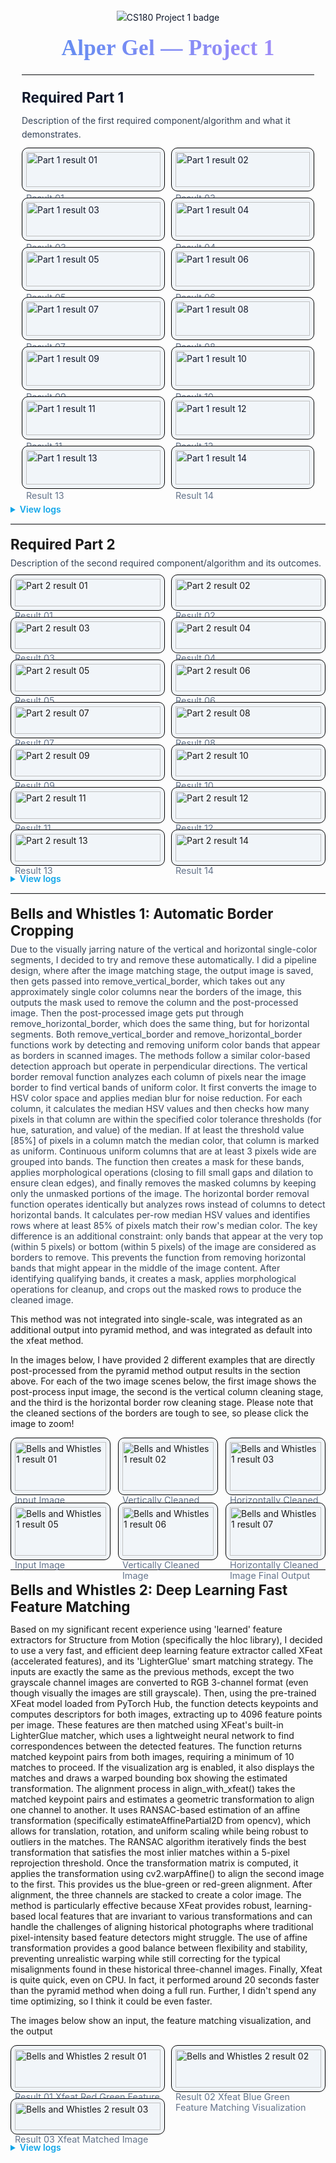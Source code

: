 <link href="https://fonts.googleapis.com/css2?family=Inter:wght@300;400;600;800&family=Playfair+Display:wght@600;700&display=swap" rel="stylesheet">

<div style="max-width: 1100px; margin: 0 auto; padding: 12px 18px; font-family: 'Inter', -apple-system, BlinkMacSystemFont, 'Segoe UI', Roboto, 'Helvetica Neue', Arial, 'Noto Sans', 'Apple Color Emoji', 'Segoe UI Emoji', 'Segoe UI Symbol'; color: #0f172a; line-height: 1.6;">
<style>
/* Gallery appearance: rounded black frame; non-white inner background; images stay square */
figure { background: #f1f5f9; padding: 6px; border: 1px solid #000; border-radius: 10px; }
figure img { border-radius: 0 !important; border: none !important; box-shadow: none !important; display: block; }
/* Lightbox: subtle 1px border, no shadow */
#img-lightbox-img { border-radius: 0 !important; border: 1px solid #000 !important; box-shadow: none !important; }
</style>
<p align="center" style="margin: 0 0 10px;">
  <img src="https://img.shields.io/badge/CS180-Project%201-5B8DEF?style=for-the-badge" alt="CS180 Project 1 badge">
</p>

<h2 align="center" style="font-family: 'Playfair Display', serif; font-size: 2.2rem; margin: 0.2rem 0 0.4rem; letter-spacing: 0.3px; background: linear-gradient(90deg, #5B8DEF, #A78BFA); -webkit-background-clip: text; background-clip: text; -webkit-text-fill-color: transparent; color: transparent;">Alper Gel — Project 1</h2>

<hr style="border: none; border-top: 1px solid #e5e7eb; margin: 12px 0 16px;">

<h3 id="required-part-1" style="font-size: 1.4rem; margin: 18px 0 8px;">Required Part 1</h3>
<p style="margin: 0 0 10px; color: #334155;">Description of the first required component/algorithm and what it demonstrates.</p>

<div style="display: grid; grid-template-columns: repeat(2, 1fr); grid-template-rows: repeat(7, auto); gap: 10px; margin: 8px 0 12px;">
  <figure style="margin: 0;">
    <img src="assets/part1/cathedral/aligned_out.jpg" alt="Part 1 result 01" style="width: 100%; height: auto; border-radius: 10px; border: 1px solid #e5e7eb;">
    <figcaption style="font-size: 0.9rem; color: #64748b; margin-top: 6px;">Result 01</figcaption>
  </figure>
  <figure style="margin: 0;">
    <img src="assets/part1/church/aligned_out.jpg" alt="Part 1 result 02" style="width: 100%; height: auto; border-radius: 10px; border: 1px solid #e5e7eb;">
    <figcaption style="font-size: 0.9rem; color: #64748b; margin-top: 6px;">Result 02</figcaption>
  </figure>
  <figure style="margin: 0;">
    <img src="assets/part1/emir/aligned_out.jpg" alt="Part 1 result 03" style="width: 100%; height: auto; border-radius: 10px; border: 1px solid #e5e7eb;">
    <figcaption style="font-size: 0.9rem; color: #64748b; margin-top: 6px;">Result 03</figcaption>
  </figure>
  <figure style="margin: 0;">
    <img src="assets/part1/harvesters/aligned_out.jpg" alt="Part 1 result 04" style="width: 100%; height: auto; border-radius: 10px; border: 1px solid #e5e7eb;">
    <figcaption style="font-size: 0.9rem; color: #64748b; margin-top: 6px;">Result 04</figcaption>
  </figure>
  <figure style="margin: 0;">
    <img src="assets/part1/icon/aligned_out.jpg" alt="Part 1 result 05" style="width: 100%; height: auto; border-radius: 10px; border: 1px solid #e5e7eb;">
    <figcaption style="font-size: 0.9rem; color: #64748b; margin-top: 6px;">Result 05</figcaption>
  </figure>
  <figure style="margin: 0;">
    <img src="assets/part1/italil/aligned_out.jpg" alt="Part 1 result 06" style="width: 100%; height: auto; border-radius: 10px; border: 1px solid #e5e7eb;">
    <figcaption style="font-size: 0.9rem; color: #64748b; margin-top: 6px;">Result 06</figcaption>
  </figure>
  <figure style="margin: 0;">
    <img src="assets/part1/lastochikino/aligned_out.jpg" alt="Part 1 result 07" style="width: 100%; height: auto; border-radius: 10px; border: 1px solid #e5e7eb;">
    <figcaption style="font-size: 0.9rem; color: #64748b; margin-top: 6px;">Result 07</figcaption>
  </figure>
  <figure style="margin: 0;">
    <img src="assets/part1/lugano/aligned_out.jpg" alt="Part 1 result 08" style="width: 100%; height: auto; border-radius: 10px; border: 1px solid #e5e7eb;">
    <figcaption style="font-size: 0.9rem; color: #64748b; margin-top: 6px;">Result 08</figcaption>
  </figure>
  <figure style="margin: 0;">
    <img src="assets/part1/melons/aligned_out.jpg" alt="Part 1 result 09" style="width: 100%; height: auto; border-radius: 10px; border: 1px solid #e5e7eb;">
    <figcaption style="font-size: 0.9rem; color: #64748b; margin-top: 6px;">Result 09</figcaption>
  </figure>
  <figure style="margin: 0;">
    <img src="assets/part1/monastery/aligned_out.jpg" alt="Part 1 result 10" style="width: 100%; height: auto; border-radius: 10px; border: 1px solid #e5e7eb;">
    <figcaption style="font-size: 0.9rem; color: #64748b; margin-top: 6px;">Result 10</figcaption>
  </figure>
  <figure style="margin: 0;">
    <img src="assets/part1/self_portrait/aligned_out.jpg" alt="Part 1 result 11" style="width: 100%; height: auto; border-radius: 10px; border: 1px solid #e5e7eb;">
    <figcaption style="font-size: 0.9rem; color: #64748b; margin-top: 6px;">Result 11</figcaption>
  </figure>
  <figure style="margin: 0;">
    <img src="assets/part1/siren/aligned_out.jpg" alt="Part 1 result 12" style="width: 100%; height: auto; border-radius: 10px; border: 1px solid #e5e7eb;">
    <figcaption style="font-size: 0.9rem; color: #64748b; margin-top: 6px;">Result 12</figcaption>
  </figure>
  <figure style="margin: 0;">
    <img src="assets/part1/three_generations/aligned_out.jpg" alt="Part 1 result 13" style="width: 100%; height: auto; border-radius: 10px; border: 1px solid #e5e7eb;">
    <figcaption style="font-size: 0.9rem; color: #64748b; margin-top: 6px;">Result 13</figcaption>
  </figure>
  <figure style="margin: 0;">
    <img src="assets/part1/tobolsk/aligned_out.jpg" alt="Part 1 result 14" style="width: 100%; height: auto; border-radius: 10px; border: 1px solid #e5e7eb;">
    <figcaption style="font-size: 0.9rem; color: #64748b; margin-top: 6px;">Result 14</figcaption>
  </figure>
</div>

  <!-- Image Lightbox Overlay -->
  <div id="img-lightbox" style="display: none; position: fixed; inset: 0; background: rgba(15,23,42,0.75); z-index: 9999; align-items: center; justify-content: center; padding: 24px;">
    <div role="dialog" aria-modal="true" aria-label="Image preview" style="max-width: min(90vw, 1100px); max-height: 90vh; position: relative;">
      <button type="button" id="img-lightbox-close" aria-label="Close image" style="position: absolute; top: -10px; right: -10px; background: #0f172a; color: #fff; border: none; border-radius: 999px; width: 36px; height: 36px; cursor: pointer; font-size: 20px; line-height: 36px; text-align: center;">×</button>
      <img id="img-lightbox-img" src="" alt="Preview" style="max-width: 100%; max-height: 90vh; border-radius: 0; border: 2px solid #000; box-shadow: 0 12px 30px rgba(0,0,0,0.35);">
      <div id="img-lightbox-caption" style="color: #e2e8f0; margin-top: 8px; text-align: center; font-size: 0.95rem;"></div>
    </div>
  </div>

  <script>
  (function () {
    var overlay = document.getElementById('img-lightbox');
    if (!overlay) return;
    var imgEl = document.getElementById('img-lightbox-img');
    var captionEl = document.getElementById('img-lightbox-caption');
    var closeBtn = document.getElementById('img-lightbox-close');

    // Indicate interactivity on all images except the lightbox image itself
    var thumbs = document.querySelectorAll('img:not(#img-lightbox-img)');
    for (var i = 0; i < thumbs.length; i++) {
      thumbs[i].style.cursor = 'zoom-in';
      thumbs[i].setAttribute('title', 'Click to enlarge');
      // Ensure square corners; border handled by figure frame
      thumbs[i].style.borderRadius = '0';
      thumbs[i].style.border = 'none';
    }

    function openLightbox(src, alt, caption) {
      imgEl.src = src;
      imgEl.alt = alt || 'Image preview';
      captionEl.textContent = caption || alt || '';
      overlay.style.display = 'flex';
      if (document && document.body) {
        document.body.style.overflow = 'hidden';
      }
    }

    function closeLightbox() {
      overlay.style.display = 'none';
      imgEl.src = '';
      if (document && document.body) {
        document.body.style.overflow = '';
      }
    }

    document.addEventListener('click', function (e) {
      var target = e.target || e.srcElement;
      var img = target && target.closest ? target.closest('img:not(#img-lightbox-img)') : null;
      if (img && !overlay.contains(img)) {
        var figure = img.closest ? img.closest('figure') : null;
        var capEl = figure ? figure.querySelector('figcaption') : null;
        var caption = capEl ? capEl.textContent : '';
        e.preventDefault();
        openLightbox(img.getAttribute('src'), img.getAttribute('alt') || '', caption);
      }
    }, false);

    overlay.addEventListener('click', function (e) {
      if (e.target === overlay) {
        closeLightbox();
      }
    });

    closeBtn.addEventListener('click', function () { closeLightbox(); });

    document.addEventListener('keydown', function (e) {
      if (e.key === 'Escape' || e.keyCode === 27) {
        if (overlay.style.display === 'flex') {
          closeLightbox();
        }
      }
    });
  })();
  </script>

</div>

<details>
  <summary style="cursor: pointer; font-weight: 600; color: #0ea5e9;">View logs</summary>
  <pre style="white-space: pre-wrap; background: #f8fafc; border: 1px solid #e5e7eb; border-radius: 8px; padding: 10px; color: #0f172a; margin-top: 8px;">
  (base) root@MSI:/mnt/c/Users/aalis/Documents/Code/Class/FA25/CS180/Project-1# python3 process.py Inputs/  Output_naive/ -d 50
    Found 14 images to process
    Using displacement: ±50
    --------------------------------------------------
    Processing cathedral:  shape (1024, 390)
    Blue-Green Dy: -5; Dx: -2
    Red-Green Dy: 7; Dx: 1
    Output saved to: Output_naive/cathedral/aligned_out.jpg
    Processing monastery:  shape (1024, 391)
    Blue-Green Dy: 3; Dx: -2
    Red-Green Dy: 6; Dx: 1
    Output saved to: Output_naive/monastery/aligned_out.jpg
    Processing tobolsk:  shape (1024, 396)
    Blue-Green Dy: -3; Dx: -3
    Red-Green Dy: 4; Dx: 1
    Output saved to: Output_naive/tobolsk/aligned_out.jpg
    Processing church:  shape (9607, 3634)
    Resizing church By 4
    Blue-Green Dy: -6; Dx: -1
    Red-Green Dy: 8; Dx: -2
    Output saved to: Output_naive/church/aligned_out.jpg
    Processing emir:  shape (9627, 3702)
    Resizing emir By 4
    Blue-Green Dy: -12; Dx: -6
    Red-Green Dy: 14; Dx: 4
    Output saved to: Output_naive/emir/aligned_out.jpg
    Processing harvesters:  shape (9656, 3683)
    Resizing harvesters By 4
    Blue-Green Dy: -14; Dx: -4
    Red-Green Dy: 16; Dx: -1
    Output saved to: Output_naive/harvesters/aligned_out.jpg
    Processing icon:  shape (9732, 3741)
    Resizing icon By 4
    Blue-Green Dy: -10; Dx: -4
    Red-Green Dy: 12; Dx: 1
    Output saved to: Output_naive/icon/aligned_out.jpg
    Processing italil:  shape (9693, 3719)
    Resizing italil By 4
    Blue-Green Dy: -9; Dx: -5
    Red-Green Dy: 9; Dx: 4
    Output saved to: Output_naive/italil/aligned_out.jpg
    Processing lastochikino:  shape (9723, 3700)
    Resizing lastochikino By 4
    Blue-Green Dy: 1; Dx: 1
    Red-Green Dy: 20; Dx: -2
    Output saved to: Output_naive/lastochikino/aligned_out.jpg
    Processing lugano:  shape (9733, 3779)
    Resizing lugano By 4
    Blue-Green Dy: -10; Dx: 4
    Red-Green Dy: 13; Dx: -3
    Output saved to: Output_naive/lugano/aligned_out.jpg
    Processing melons:  shape (9724, 3770)
    Resizing melons By 4
    Blue-Green Dy: -20; Dx: -3
    Red-Green Dy: 24; Dx: 1
    Output saved to: Output_naive/melons/aligned_out.jpg
    Processing self_portrait:  shape (9754, 3810)
    Resizing self_portrait By 4
    Blue-Green Dy: -19; Dx: -7
    Red-Green Dy: 24; Dx: 2
    Output saved to: Output_naive/self_portrait/aligned_out.jpg
    Processing siren:  shape (9752, 3817)
    Resizing siren By 4
    Blue-Green Dy: -12; Dx: 1
    Red-Green Dy: 11; Dx: -5
    Output saved to: Output_naive/siren/aligned_out.jpg
    Processing three_generations:  shape (9629, 3714)
    Resizing three_generations By 4
    Blue-Green Dy: -13; Dx: -4
    Red-Green Dy: 15; Dx: -1
    Output saved to: Output_naive/three_generations/aligned_out.jpg
    --------------------------------------------------
    Processing completed: 14/14 images successful
    Total processing time: 215.29 seconds
  </pre>
</details>

<hr style="border: none; border-top: 1px solid #e5e7eb; margin: 14px 0 14px;">

<h3 id="required-part-2" style="font-size: 1.4rem; margin: 18px 0 8px;">Required Part 2</h3>
<p style="margin: 0 0 10px; color: #334155;">Description of the second required component/algorithm and its outcomes.</p>
<div style="display: grid; grid-template-columns: repeat(2, 1fr); grid-template-rows: repeat(7, auto); gap: 10px; margin: 8px 0 12px;">
  <figure style="margin: 0;">
    <img src="assets/part2/cathedral/pyramid_out.jpg" alt="Part 2 result 01" style="width: 100%; height: auto; border-radius: 10px; border: 1px solid #e5e7eb;">
    <figcaption style="font-size: 0.9rem; color: #64748b; margin-top: 6px;">Result 01</figcaption>
  </figure>
  <figure style="margin: 0;">
    <img src="assets/part2/church/pyramid_out.jpg" alt="Part 2 result 02" style="width: 100%; height: auto; border-radius: 10px; border: 1px solid #e5e7eb;">
    <figcaption style="font-size: 0.9rem; color: #64748b; margin-top: 6px;">Result 02</figcaption>
  </figure>
  <figure style="margin: 0;">
    <img src="assets/part2/emir/pyramid_out.jpg" alt="Part 2 result 03" style="width: 100%; height: auto; border-radius: 10px; border: 1px solid #e5e7eb;">
    <figcaption style="font-size: 0.9rem; color: #64748b; margin-top: 6px;">Result 03</figcaption>
  </figure>
  <figure style="margin: 0;">
    <img src="assets/part2/harvesters/pyramid_out.jpg" alt="Part 2 result 04" style="width: 100%; height: auto; border-radius: 10px; border: 1px solid #e5e7eb;">
    <figcaption style="font-size: 0.9rem; color: #64748b; margin-top: 6px;">Result 04</figcaption>
  </figure>
  <figure style="margin: 0;">
    <img src="assets/part2/icon/pyramid_out.jpg" alt="Part 2 result 05" style="width: 100%; height: auto; border-radius: 10px; border: 1px solid #e5e7eb;">
    <figcaption style="font-size: 0.9rem; color: #64748b; margin-top: 6px;">Result 05</figcaption>
  </figure>
  <figure style="margin: 0;">
    <img src="assets/part2/italil/pyramid_out.jpg" alt="Part 2 result 06" style="width: 100%; height: auto; border-radius: 10px; border: 1px solid #e5e7eb;">
    <figcaption style="font-size: 0.9rem; color: #64748b; margin-top: 6px;">Result 06</figcaption>
  </figure>
  <figure style="margin: 0;">
    <img src="assets/part2/lastochikino/pyramid_out.jpg" alt="Part 2 result 07" style="width: 100%; height: auto; border-radius: 10px; border: 1px solid #e5e7eb;">
    <figcaption style="font-size: 0.9rem; color: #64748b; margin-top: 6px;">Result 07</figcaption>
  </figure>
  <figure style="margin: 0;">
    <img src="assets/part2/lugano/pyramid_out.jpg" alt="Part 2 result 08" style="width: 100%; height: auto; border-radius: 10px; border: 1px solid #e5e7eb;">
    <figcaption style="font-size: 0.9rem; color: #64748b; margin-top: 6px;">Result 08</figcaption>
  </figure>
  <figure style="margin: 0;">
    <img src="assets/part2/melons/pyramid_out.jpg" alt="Part 2 result 09" style="width: 100%; height: auto; border-radius: 10px; border: 1px solid #e5e7eb;">
    <figcaption style="font-size: 0.9rem; color: #64748b; margin-top: 6px;">Result 09</figcaption>
  </figure>
  <figure style="margin: 0;">
    <img src="assets/part2/monastery/pyramid_out.jpg" alt="Part 2 result 10" style="width: 100%; height: auto; border-radius: 10px; border: 1px solid #e5e7eb;">
    <figcaption style="font-size: 0.9rem; color: #64748b; margin-top: 6px;">Result 10</figcaption>
  </figure>
  <figure style="margin: 0;">
    <img src="assets/part2/self_portrait/pyramid_out.jpg" alt="Part 2 result 11" style="width: 100%; height: auto; border-radius: 10px; border: 1px solid #e5e7eb;">
    <figcaption style="font-size: 0.9rem; color: #64748b; margin-top: 6px;">Result 11</figcaption>
  </figure>
  <figure style="margin: 0;">
    <img src="assets/part2/siren/pyramid_out.jpg" alt="Part 2 result 12" style="width: 100%; height: auto; border-radius: 10px; border: 1px solid #e5e7eb;">
    <figcaption style="font-size: 0.9rem; color: #64748b; margin-top: 6px;">Result 12</figcaption>
  </figure>
  <figure style="margin: 0;">
    <img src="assets/part2/three_generations/pyramid_out.jpg" alt="Part 2 result 13" style="width: 100%; height: auto; border-radius: 10px; border: 1px solid #e5e7eb;">
    <figcaption style="font-size: 0.9rem; color: #64748b; margin-top: 6px;">Result 13</figcaption>
  </figure>
  <figure style="margin: 0;">
    <img src="assets/part2/tobolsk/pyramid_out.jpg" alt="Part 2 result 14" style="width: 100%; height: auto; border-radius: 10px; border: 1px solid #e5e7eb;">
    <figcaption style="font-size: 0.9rem; color: #64748b; margin-top: 6px;">Result 14</figcaption>
  </figure>
</div>

<details>
  <summary style="cursor: pointer; font-weight: 600; color: #0ea5e9;">View logs</summary>
  <pre style="white-space: pre-wrap; background: #f8fafc; border: 1px solid #e5e7eb; border-radius: 8px; padding: 10px; color: #0f172a; margin-top: 8px;">
    (base) root@MSI:/mnt/c/Users/aalis/Documents/Code/Class/FA25/CS180/Project-1# python3 process_pyramid.py Inputs/  Output_pyr/
    Blue-Green Dy: -5; Dx: -2
    Red-Green Dy: 7; Dx: 1
    Processed cathedral.jpg: output shape (341, 390, 3)
    Blue-Green Dy: 3; Dx: -2
    Red-Green Dy: 6; Dx: 1
    Processed monastery.jpg: output shape (341, 391, 3)
    Blue-Green Dy: -3; Dx: -3
    Red-Green Dy: 4; Dx: 1
    Processed tobolsk.jpg: output shape (341, 396, 3)
    Blue-Green Dy: -25; Dx: -4
    Red-Green Dy: 33; Dx: -8
    Processed church.tif: output shape (3202, 3634, 3)
    Blue-Green Dy: -49; Dx: -24
    Red-Green Dy: 57; Dx: 17
    Processed emir.tif: output shape (3209, 3702, 3)
    Blue-Green Dy: -59; Dx: -17
    Red-Green Dy: 65; Dx: -3
    Processed harvesters.tif: output shape (3218, 3683, 3)
    Blue-Green Dy: -41; Dx: -17
    Red-Green Dy: 48; Dx: 5
    Processed icon.tif: output shape (3244, 3741, 3)
    Blue-Green Dy: -38; Dx: -21
    Red-Green Dy: 39; Dx: 15
    Processed italil.tif: output shape (3231, 3719, 3)
    Blue-Green Dy: 3; Dx: 2
    Red-Green Dy: 78; Dx: -7
    Processed lastochikino.tif: output shape (3241, 3700, 3)
    Blue-Green Dy: -41; Dx: 16
    Red-Green Dy: 53; Dx: -13
    Processed lugano.tif: output shape (3244, 3779, 3)
    Blue-Green Dy: -82; Dx: -11
    Red-Green Dy: 96; Dx: 3
    Processed melons.tif: output shape (3241, 3770, 3)
    Blue-Green Dy: -78; Dx: -29
    Red-Green Dy: 98; Dx: 8
    Processed self_portrait.tif: output shape (3251, 3810, 3)
    Blue-Green Dy: -50; Dx: 5
    Red-Green Dy: 47; Dx: -19
    Processed siren.tif: output shape (3250, 3817, 3)
    Blue-Green Dy: -52; Dx: -14
    Red-Green Dy: 59; Dx: -3
    Processed three_generations.tif: output shape (3209, 3714, 3)

    Total processing time: 134.69 seconds
  </pre>
</details>

<hr style="border: none; border-top: 1px solid #e5e7eb; margin: 14px 0 14px;">

<h3 id="bells-1" style="font-size: 1.4rem; margin: 18px 0 8px;">Bells and Whistles 1: Automatic Border Cropping</h3>
<p style="margin: 0 0 10px; color: #334155;">Due to the visually jarring nature of the vertical and horizontal single-color segments, I decided to try and remove these automatically. I did a pipeline design, where after the image matching stage, the output image is saved, then gets passed into remove_vertical_border, which takes out any approximately single color columns near the borders of the image, this outputs the mask used to remove the column and the post-processed image. Then the post-processed image gets put through remove_horizontal_border, which does the same thing, but for horizontal segments. Both remove_vertical_border and remove_horizontal_border functions work by detecting and removing uniform color bands that appear as borders in scanned images. The methods follow a similar color-based detection approach but operate in perpendicular directions.
The vertical border removal function analyzes each column of pixels near the image border to find vertical bands of uniform color. It first converts the image to HSV color space and applies median blur for noise reduction. For each column, it calculates the median HSV values and then checks how many pixels in that column are within the specified color tolerance thresholds (for hue, saturation, and value) of the median. If at least the threshold value [85%] of pixels in a column match the median color, that column is marked as uniform. Continuous uniform columns that are at least 3 pixels wide are grouped into bands. The function then creates a mask for these bands, applies morphological operations (closing to fill small gaps and dilation to ensure clean edges), and finally removes the masked columns by keeping only the unmasked portions of the image.
The horizontal border removal function operates identically but analyzes rows instead of columns to detect horizontal bands. It calculates per-row median HSV values and identifies rows where at least 85% of pixels match their row's median color. The key difference is an additional constraint: only bands that appear at the very top (within 5 pixels) or bottom (within 5 pixels) of the image are considered as borders to remove. This prevents the function from removing horizontal bands that might appear in the middle of the image content. After identifying qualifying bands, it creates a mask, applies morphological operations for cleanup, and crops out the masked rows to produce the cleaned image.

This method was not integrated into single-scale, was integrated as an additional output into pyramid method, and was integrated as default into the xfeat method. 

In the images below, I have provided 2 different examples that are directly post-processed from the pyramid method output results in the section above. For each of the two image scenes below, the first image shows the post-process input image, the second is the vertical column cleaning stage, and the third is the horizontal border row cleaning stage. Please note that the cleaned sections of the borders are tough to see, so please click the image to zoom! 
</p>

<div style="display: grid; grid-template-columns: repeat(3, 1fr); gap: 12px; margin: 8px 0 12px;">
  <figure style="margin: 0;">
    <img src="assets/part2/emir/pyramid_out.jpg" alt="Bells and Whistles 1 result 01" style="width: 100%; height: auto; border-radius: 10px; border: 1px solid #e5e7eb;">
    <figcaption style="font-size: 0.9rem; color: #64748b; margin-top: 6px;">Input Image</figcaption>
  </figure>
  <figure style="margin: 0;">
    <img src="assets/bw1/emir/vert_cleaned_pyramid_out.jpg" alt="Bells and Whistles 1 result 02" style="width: 100%; height: auto; border-radius: 10px; border: 1px solid #e5e7eb;">
    <figcaption style="font-size: 0.9rem; color: #64748b; margin-top: 6px;">Vertically Cleaned Image</figcaption>
  </figure>
  <figure style="margin: 0;">
    <img src="assets/bw1/emir/horiz_cleaned_pyramid_out.jpg" alt="Bells and Whistles 1 result 03" style="width: 100%; height: auto; border-radius: 10px; border: 1px solid #e5e7eb;">
    <figcaption style="font-size: 0.9rem; color: #64748b; margin-top: 6px;">Horizontally Cleaned Image Final Output</figcaption>
  </figure>
  <figure style="margin: 0;">
    <img src="assets/part2/church/pyramid_out.jpg" alt="Bells and Whistles 1 result 05" style="width: 100%; height: auto; border-radius: 10px; border: 1px solid #e5e7eb;">
    <figcaption style="font-size: 0.9rem; color: #64748b; margin-top: 6px;">Input Image</figcaption>
  </figure>
  <figure style="margin: 0;">
    <img src="assets/bw1/church/vert_cleaned_pyramid_out.jpg" alt="Bells and Whistles 1 result 06" style="width: 100%; height: auto; border-radius: 10px; border: 1px solid #e5e7eb;">
    <figcaption style="font-size: 0.9rem; color: #64748b; margin-top: 6px;">Vertically Cleaned Image</figcaption>
  </figure>
  <figure style="margin: 0;">
    <img src="assets/bw1/church/horiz_cleaned_pyramid_out.jpg" alt="Bells and Whistles 1 result 07" style="width: 100%; height: auto; border-radius: 10px; border: 1px solid #e5e7eb;">
    <figcaption style="font-size: 0.9rem; color: #64748b; margin-top: 6px;">Horizontally Cleaned Image Final Output</figcaption>
  </figure>
</div>



<hr style="border: none; border-top: 1px solid #e5e7eb; margin: 14px 0 14px;">

<h3 id="bells-2" style="font-size: 1.4rem; margin: 18px 0 8px;">Bells and Whistles 2: Deep Learning Fast Feature Matching</h3>
<p style="margin: 0 0 10px; color: #334155;">

Based on my significant recent experience using 'learned' feature extractors for Structure from Motion (specifically the hloc library), I decided to use a very fast, and efficient deep learning feature extractor called XFeat (accelerated features), and its 'LighterGlue' smart matching strategy. The inputs are exactly the same as the previous methods, except the two grayscale channel images are converted to RGB 3-channel format (even though visually the images are still grayscale). Then, using the pre-trained XFeat model loaded from PyTorch Hub, the function detects keypoints and computes descriptors for both images, extracting up to 4096 feature points per image. These features are then matched using XFeat's built-in LighterGlue matcher, which uses a lightweight neural network to find correspondences between the detected features. The function returns matched keypoint pairs from both images, requiring a minimum of 10 matches to proceed. If the visualization arg is enabled, it also displays the matches and draws a warped bounding box showing the estimated transformation.
The alignment process in align_with_xfeat() takes the matched keypoint pairs and estimates a geometric transformation to align one channel to another. It uses RANSAC-based estimation of an affine transformation (specifically estimateAffinePartial2D from opencv), which allows for translation, rotation, and uniform scaling while being robust to outliers in the matches. The RANSAC algorithm iteratively finds the best transformation that satisfies the most inlier matches within a 5-pixel reprojection threshold. Once the transformation matrix is computed, it applies the transformation using cv2.warpAffine() to align the second image to the first. This provides us the blue-green or red-green alignment. After alignment, the three channels are stacked to create a color image. 
The method is particularly effective because XFeat provides robust,  learning-based local features that are invariant to various transformations and can handle the challenges of aligning historical photographs where traditional pixel-intensity based feature detectors might struggle. The use of affine transformation provides a good balance between flexibility and stability, preventing unrealistic warping while still correcting for the typical misalignments found in these historical three-channel images. Finally, Xfeat is quite quick, even on CPU. In fact, it performed around 20 seconds faster than the pyramid method when doing a full run. Further, I didn't spend any time optimizing, so I think it could be even faster. 

The images below show an input, the feature matching visualization, and the output
</p>

<div style="display: grid; grid-template-columns: repeat(auto-fill, minmax(220px, 1fr)); gap: 10px; margin: 8px 0 12px;">
  <figure style="margin: 0;">
    <img src="assets/bw2/service-pnp-prok-00100-00130v/red_green_matches.jpg" alt="Bells and Whistles 2 result 01" style="width: 100%; height: auto; border-radius: 10px; border: 1px solid #e5e7eb;">
    <figcaption style="font-size: 0.9rem; color: #64748b; margin-top: 6px;">Result 01 Xfeat Red Green Feature Matching Visualization</figcaption>
  </figure>
  <figure style="margin: 0;">
    <img src="assets/bw2/service-pnp-prok-00100-00130v/blue_green_matches.jpg" alt="Bells and Whistles 2 result 02" style="width: 100%; height: auto; border-radius: 10px; border: 1px solid #e5e7eb;">
    <figcaption style="font-size: 0.9rem; color: #64748b; margin-top: 6px;">Result 02 Xfeat Blue Green Feature Matching Visualization </figcaption>
  </figure>
  <figure style="margin: 0;">
    <img src="assets/bw2/service-pnp-prok-00100-00130v/out_xfeat.jpg" alt="Bells and Whistles 2 result 03" style="width: 100%; height: auto; border-radius: 10px; border: 1px solid #e5e7eb;">
    <figcaption style="font-size: 0.9rem; color: #64748b; margin-top: 6px;">Result 03 Xfeat Matched Image</figcaption>
  </figure>
</div>

<details>
  <summary style="cursor: pointer; font-weight: 600; color: #0ea5e9;">View logs</summary>
  <pre style="white-space: pre-wrap; background: #f8fafc; border: 1px solid #e5e7eb; border-radius: 8px; padding: 10px; color: #0f172a; margin-top: 8px;">
  (base) root@MSI:/mnt/c/Users/aalis/Documents/Code/Class/FA25/CS180/Project-1# python3 process_xfeat.py Inputs/  -o Output_xfeat/
    Loading XFeat model...
    Using cache found in /root/.cache/torch/hub/verlab_accelerated_features_main
    XFeat loaded on device: cuda
    Processing image: Inputs/cathedral.jpg

    Aligning blue channel to green...
    Loaded LightGlue model
    Found 1128 feature matches
    Estimated affine transformation with 1087 inliers

    Aligning red channel to green...
    Found 1338 feature matches
    Estimated affine transformation with 1304 inliers

    Output saved to: Output_xfeat/cathedral/out_xfeat.jpg
    Processing image: Inputs/monastery.jpg

    Aligning blue channel to green...
    Found 742 feature matches
    Estimated affine transformation with 728 inliers

    Aligning red channel to green...
    Found 894 feature matches
    Estimated affine transformation with 865 inliers

    Output saved to: Output_xfeat/monastery/out_xfeat.jpg
    Processing image: Inputs/tobolsk.jpg

    Aligning blue channel to green...
    Found 885 feature matches
    Estimated affine transformation with 877 inliers

    Aligning red channel to green...
    Found 948 feature matches
    Estimated affine transformation with 937 inliers

    Output saved to: Output_xfeat/tobolsk/out_xfeat.jpg
    Processing image: Inputs/church.tif

    Aligning blue channel to green...
    Found 1619 feature matches
    Estimated affine transformation with 1202 inliers

    Aligning red channel to green...
    Found 1753 feature matches
    Estimated affine transformation with 1384 inliers

    Output saved to: Output_xfeat/church/out_xfeat.jpg
    Processing image: Inputs/emir.tif

    Aligning blue channel to green...
    Found 1539 feature matches
    Estimated affine transformation with 839 inliers

    Aligning red channel to green...
    Found 1525 feature matches
    Estimated affine transformation with 967 inliers

    Output saved to: Output_xfeat/emir/out_xfeat.jpg
    Processing image: Inputs/harvesters.tif

    Aligning blue channel to green...
    Found 1371 feature matches
    Estimated affine transformation with 765 inliers

    Aligning red channel to green...
    Found 1469 feature matches
    Estimated affine transformation with 993 inliers

    Output saved to: Output_xfeat/harvesters/out_xfeat.jpg
    Processing image: Inputs/icon.tif

    Aligning blue channel to green...
    Found 1388 feature matches
    Estimated affine transformation with 857 inliers

    Aligning red channel to green...
    Found 1510 feature matches
    Estimated affine transformation with 1065 inliers

    Output saved to: Output_xfeat/icon/out_xfeat.jpg
    Processing image: Inputs/italil.tif

    Aligning blue channel to green...
    Found 1640 feature matches
    Estimated affine transformation with 1163 inliers

    Aligning red channel to green...
    Found 1772 feature matches
    Estimated affine transformation with 1342 inliers

    Output saved to: Output_xfeat/italil/out_xfeat.jpg
    Processing image: Inputs/lastochikino.tif

    Aligning blue channel to green...
    Found 1195 feature matches
    Estimated affine transformation with 676 inliers

    Aligning red channel to green...
    Found 1492 feature matches
    Estimated affine transformation with 1046 inliers

    Output saved to: Output_xfeat/lastochikino/out_xfeat.jpg
    Processing image: Inputs/lugano.tif

    Aligning blue channel to green...
    Found 1643 feature matches
    Estimated affine transformation with 1221 inliers

    Aligning red channel to green...
    Found 1630 feature matches
    Estimated affine transformation with 1125 inliers

    Output saved to: Output_xfeat/lugano/out_xfeat.jpg
    Processing image: Inputs/melons.tif

    Aligning blue channel to green...
    Found 1625 feature matches
    Estimated affine transformation with 1307 inliers

    Aligning red channel to green...
    Found 1572 feature matches
    Estimated affine transformation with 1281 inliers

    Output saved to: Output_xfeat/melons/out_xfeat.jpg
    Processing image: Inputs/self_portrait.tif

    Aligning blue channel to green...
    Found 1297 feature matches
    Estimated affine transformation with 854 inliers

    Aligning red channel to green...
    Found 1458 feature matches
    Estimated affine transformation with 1229 inliers

    Output saved to: Output_xfeat/self_portrait/out_xfeat.jpg
    Processing image: Inputs/siren.tif

    Aligning blue channel to green...
    Found 1321 feature matches
    Estimated affine transformation with 808 inliers

    Aligning red channel to green...
    Found 1387 feature matches
    Estimated affine transformation with 1005 inliers

    Output saved to: Output_xfeat/siren/out_xfeat.jpg
    Processing image: Inputs/three_generations.tif

    Aligning blue channel to green...
    Found 1520 feature matches
    Estimated affine transformation with 1124 inliers

    Aligning red channel to green...
    Found 1614 feature matches
    Estimated affine transformation with 1149 inliers

    Output saved to: Output_xfeat/three_generations/out_xfeat.jpg

    Total processing time: 107.38 seconds
  </pre>
</details>

</div>





